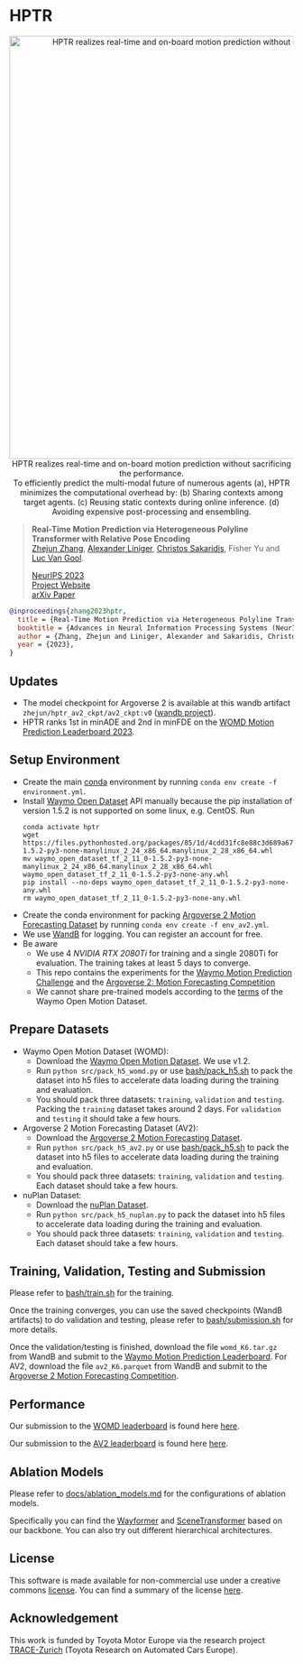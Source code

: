 # HPTR

<p align="center">
     <img src="docs/hptr_banner.png" alt="HPTR realizes real-time and on-board motion prediction without sacrificing the performance.", width=750px>
     <br/>HPTR realizes real-time and on-board motion prediction without sacrificing the performance. <br/>To efficiently predict the multi-modal future of numerous agents (a), HPTR minimizes the computational overhead by: (b) Sharing contexts among target agents. (c) Reusing static contexts during online inference. (d) Avoiding expensive post-processing and ensembling.
</p>

> **Real-Time Motion Prediction via Heterogeneous Polyline Transformer with Relative Pose Encoding**            
> [Zhejun Zhang](https://zhejz.github.io/), [Alexander Liniger](https://alexliniger.github.io/), [Christos Sakaridis](https://people.ee.ethz.ch/~csakarid/), Fisher Yu and [Luc Van Gool](https://vision.ee.ethz.ch/people-details.OTAyMzM=.TGlzdC8zMjcxLC0xOTcxNDY1MTc4.html).<br/>
> 
> [NeurIPS 2023](https://neurips.cc/virtual/2023/poster/71285)<br/>
> [Project Website](https://zhejz.github.io/hptr)<br/>
> [arXiv Paper](https://arxiv.org/abs/2310.12970)

```bibtex
@inproceedings{zhang2023hptr,
  title = {Real-Time Motion Prediction via Heterogeneous Polyline Transformer with Relative Pose Encoding},
  booktitle = {Advances in Neural Information Processing Systems (NeurIPS)},
  author = {Zhang, Zhejun and Liniger, Alexander and Sakaridis, Christos and Yu, Fisher and Van Gool, Luc},
  year = {2023},
}
```

## Updates
- The model checkpoint for Argoverse 2 is available at this wandb artifact `zhejun/hptr_av2_ckpt/av2_ckpt:v0` ([wandb project](https://wandb.ai/zhejun/hptr_av2_ckpt)).
- HPTR ranks 1st in minADE and 2nd in minFDE on the [WOMD Motion Prediction Leaderboard 2023](https://waymo.com/open/challenges/2023/motion-prediction/).


## Setup Environment
- Create the main [conda](https://docs.conda.io/en/latest/miniconda.html) environment by running `conda env create -f environment.yml`.
- Install [Waymo Open Dataset](https://github.com/waymo-research/waymo-open-dataset) API manually because the pip installation of version 1.5.2 is not supported on some linux, e.g. CentOS. Run 
  ```
  conda activate hptr
  wget https://files.pythonhosted.org/packages/85/1d/4cdd31fc8e88c3d689a67978c41b28b6e242bd4fe6b080cf8c99663b77e4/waymo_open_dataset_tf_2_11_0-1.5.2-py3-none-manylinux_2_24_x86_64.manylinux_2_28_x86_64.whl
  mv waymo_open_dataset_tf_2_11_0-1.5.2-py3-none-manylinux_2_24_x86_64.manylinux_2_28_x86_64.whl waymo_open_dataset_tf_2_11_0-1.5.2-py3-none-any.whl
  pip install --no-deps waymo_open_dataset_tf_2_11_0-1.5.2-py3-none-any.whl
  rm waymo_open_dataset_tf_2_11_0-1.5.2-py3-none-any.whl
  ```
- Create the conda environment for packing [Argoverse 2 Motion Forecasting Dataset](https://www.argoverse.org/av2.html#forecasting-link) by running `conda env create -f env_av2.yml`.
- We use [WandB](https://wandb.ai/) for logging. You can register an account for free.
- Be aware
  - We use 4 *NVIDIA RTX 2080Ti* for training and a single 2080Ti for evaluation. The training takes at least 5 days to converge.
  - This repo contains the experiments for the [Waymo Motion Prediction Challenge](https://waymo.com/open/challenges/2023/motion-prediction/) and the [Argoverse 2: Motion Forecasting Competition](https://eval.ai/web/challenges/challenge-page/1719/submission)
  - We cannot share pre-trained models according to the [terms](https://waymo.com/open/terms) of the Waymo Open Motion Dataset.

## Prepare Datasets
- Waymo Open Motion Dataset (WOMD):
  - Download the [Waymo Open Motion Dataset](https://waymo.com/open/data/motion/). We use v1.2.
  - Run `python src/pack_h5_womd.py` or use [bash/pack_h5.sh](bash/pack_h5.sh) to pack the dataset into h5 files to accelerate data loading during the training and evaluation.
  - You should pack three datasets: `training`, `validation` and `testing`. Packing the `training` dataset takes around 2 days. For `validation` and `testing` it should take a few hours.
- Argoverse 2 Motion Forecasting Dataset (AV2):
  - Download the [Argoverse 2 Motion Forecasting Dataset](https://www.argoverse.org/av2.html#download-link).
  - Run `python src/pack_h5_av2.py` or use [bash/pack_h5.sh](bash/pack_h5.sh) to pack the dataset into h5 files to accelerate data loading during the training and evaluation.
  - You should pack three datasets: `training`, `validation` and `testing`. Each dataset should take a few hours.
- nuPlan Dataset:
  - Download the [nuPlan Dataset](https://www.nuscenes.org/nuplan).
  - Run `python src/pack_h5_nuplan.py` to pack the dataset into h5 files to accelerate data loading during the training and evaluation.
  - You should pack three datasets: `training`, `validation` and `testing`. Each dataset should take a few hours.


## Training, Validation, Testing and Submission
Please refer to [bash/train.sh](bash/train.sh) for the training.

Once the training converges, you can use the saved checkpoints (WandB artifacts) to do validation and testing, please refer to [bash/submission.sh](bash/submission.sh) for more details.

Once the validation/testing is finished, download the file `womd_K6.tar.gz` from WandB and submit to the [Waymo Motion Prediction Leaderboard](https://waymo.com/open/challenges/2023/motion-prediction/). For AV2, download the file `av2_K6.parquet` from WandB and submit to the [Argoverse 2 Motion Forecasting Competition](https://eval.ai/web/challenges/challenge-page/1719/submission).


## Performance

Our submission to the [WOMD leaderboard](https://waymo.com/open/challenges/2023/motion-prediction/) is found here [here](https://waymo.com/open/challenges/entry/?challenge=MOTION_PREDICTION&challengeId=MOTION_PREDICTION_2023&emailId=5ea7a3eb-7337&timestamp=1684068775971677).

Our submission to the [AV2 leaderboard](https://eval.ai/web/challenges/challenge-page/1719/overview) is found here [here](https://eval.ai/web/challenges/challenge-page/1719/leaderboard/4098).

## Ablation Models

Please refer to [docs/ablation_models.md](docs/ablation_models.md) for the configurations of ablation models.

Specifically you can find the [Wayformer](https://arxiv.org/abs/2207.05844) and [SceneTransformer](https://arxiv.org/abs/2106.08417) based on our backbone. You can also try out different hierarchical architectures.

## License

This software is made available for non-commercial use under a creative commons [license](LICENSE). You can find a summary of the license [here](https://creativecommons.org/licenses/by-nc/4.0/).

## Acknowledgement

This work is funded by Toyota Motor Europe via the research project [TRACE-Zurich](https://trace.ethz.ch) (Toyota Research on Automated Cars Europe).